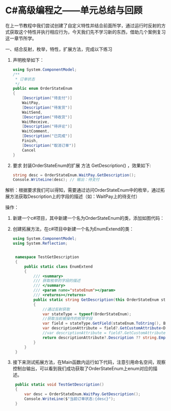 # C#高级编程之——单元总结与回顾

在上一节教程中我们尝试创建了自定义特性并结合前面所学，通过运行时反射的方式获取这个特性并执行相应行为，今天我们先不学习新的东西，借助几个案例复习这一章节所学。

一、结合反射，枚举，特性，扩展方法，完成以下练习

1. 声明枚举如下：

    ```csharp
    using System.ComponentModel;
    /**
     * 订单状态
     */
    public enum OrderStateEnum
    {
        [Description("待支付")]
        WaitPay,
        [Description("待发货")]
        WaitSend,
        [Description("待收货")]
        WaitReceive,
        [Description("待评论")]
        WaitComment,
        [Description("已完成")]
        Finish,
        [Description("取消订单")]
        Cancel
    }
    ```

2. 要求 封装OrderStateEnum的扩展 方法 GetDescription() ，效果如下:

    ```csharp
    string desc = OrderStateEnum.WaitPay.GetDescription();
    Console.WriteLine(desc); // 输出：待支付
    ```

解析：根据要求我们可以得知，需要通过访问OrderStateEnum中的枚举，通过拓展方法获取Description上的字段的描述（如：WaitPay上的待支付）

操作：

1. 新建一个c#项目，其中新建一个名为OrderStateEnum的类，添加如图代码：
2. 创建拓展方法，在c#项目中新建一个名为EnumExtend的类：

   ```csharp
   using System.ComponentModel;
   using System.Reflection;


    namespace TestGetDescription
    {
        public static class EnumExtend
        {
            /// <summary>
            /// 获取枚举的字段的描述
            /// </summary>
            /// <param name="stateEnum"></param>
            /// <returns></returns>
            public static string GetDescription(this OrderStateEnum stateEnum)
            {
                //通过反射获取
                var stateType = typeof(OrderStateEnum);
                //获取当前被操作的枚举字段
                var field = stateType.GetField(stateEnum.ToString(), BindingFlags.Static | BindingFlags.NonPublic | BindingFlags.Public); //根据字段名称获取字段对象
                var descriptionAttribute = field?.GetCustomAttribute<DescriptionAttribute>();
                //var descriptionAttribute = field?.GetCustomAttribute(typeof(DescriptionAttribute)) as DescriptionAttribute;
                return descriptionAttribute?.Description ?? string.Empty;
            }
        }
    }
   ```

3. 接下来测试拓展方法，在Main函数内运行如下代码，注意引用命名空间，观察控制台输出，可以看到我们成功获取了OrderStateEnum上enum对应的描述。

   ```csharp
    public static void TestGetDescription()
    {
        var desc = OrderStateEnum.WaitPay.GetDescription();
        Console.WriteLine($"当前订单状态:{desc}");
    }
   ```
